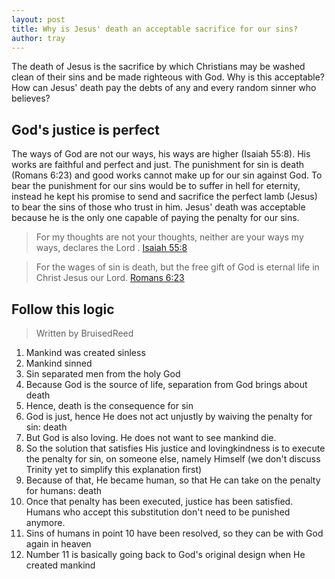 ```yaml
---
layout: post
title: Why is Jesus' death an acceptable sacrifice for our sins?
author: tray
---
```


The death of Jesus is the sacrifice by which Christians may be washed clean of their sins and be made righteous with God. Why is this acceptable? How can Jesus' death pay the debts of any and every random sinner who believes?

## God's justice is perfect

The ways of God are not our ways, his ways are higher (Isaiah 55:8). His works are faithful and perfect and just. The punishment for sin is death (Romans 6:23) and good works cannot make up for our sin against God. To bear the punishment for our sins would be to suffer in hell for eternity, instead he kept his promise to send and sacrifice the perfect lamb (Jesus) to bear the sins of those who trust in him. Jesus' death was acceptable because he is the only one capable of paying the penalty for our sins.

> For my thoughts are not your thoughts, neither are your ways my ways, declares the Lord .
[Isaiah 55:8](https://my.bible.com/bible/59/ISA.55.8)

> For the wages of sin is death, but the free gift of God is eternal life in Christ Jesus our Lord.
[Romans 6:23](https://my.bible.com/bible/59/ROM.6.23)

## Follow this logic

> Written by BruisedReed

1. Mankind was created sinless
2. Mankind sinned
3. Sin separated men from the holy God
4. Because God is the source of life, separation from God brings about death
5. Hence, death is the consequence for sin
6. God is just, hence He does not act unjustly by waiving the penalty for sin: death
7. But God is also loving. He does not want to see mankind die.
8. So the solution that satisfies His justice and lovingkindness is to execute the penalty for sin, on someone else, namely Himself (we don't discuss Trinity yet to simplify this explanation first)
9. Because of that, He became human, so that He can take on the penalty for humans: death
10. Once that penalty has been executed, justice has been satisfied. Humans who accept this substitution don't need to be punished anymore.
11. Sins of humans in point 10 have been resolved, so they can be with God again in heaven
12. Number 11 is basically going back to God's original design when He created mankind
